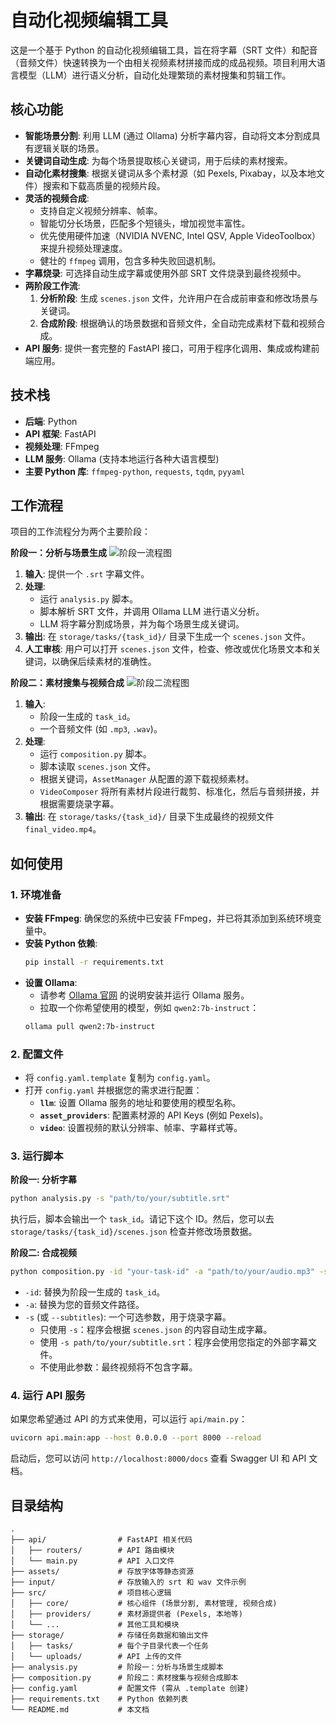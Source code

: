 # 自动化视频编辑工具

这是一个基于 Python 的自动化视频编辑工具，旨在将字幕（SRT 文件）和配音（音频文件）快速转换为一个由相关视频素材拼接而成的成品视频。项目利用大语言模型（LLM）进行语义分析，自动化处理繁琐的素材搜集和剪辑工作。

## 核心功能

- **智能场景分割**: 利用 LLM (通过 Ollama) 分析字幕内容，自动将文本分割成具有逻辑关联的场景。
- **关键词自动生成**: 为每个场景提取核心关键词，用于后续的素材搜索。
- **自动化素材搜集**: 根据关键词从多个素材源（如 Pexels, Pixabay，以及本地文件）搜索和下载高质量的视频片段。
- **灵活的视频合成**:
    - 支持自定义视频分辨率、帧率。
    - 智能切分长场景，匹配多个短镜头，增加视觉丰富性。
    - 优先使用硬件加速（NVIDIA NVENC, Intel QSV, Apple VideoToolbox）来提升视频处理速度。
    - 健壮的 `ffmpeg` 调用，包含多种失败回退机制。
- **字幕烧录**: 可选择自动生成字幕或使用外部 SRT 文件烧录到最终视频中。
- **两阶段工作流**:
    1.  **分析阶段**: 生成 `scenes.json` 文件，允许用户在合成前审查和修改场景与关键词。
    2.  **合成阶段**: 根据确认的场景数据和音频文件，全自动完成素材下载和视频合成。
- **API 服务**: 提供一套完整的 FastAPI 接口，可用于程序化调用、集成或构建前端应用。

## 技术栈

- **后端**: Python
- **API 框架**: FastAPI
- **视频处理**: FFmpeg
- **LLM 服务**: Ollama (支持本地运行各种大语言模型)
- **主要 Python 库**: `ffmpeg-python`, `requests`, `tqdm`, `pyyaml`

## 工作流程

项目的工作流程分为两个主要阶段：

**阶段一：分析与场景生成**
![阶段一流程图](https://dummyimage.com/800x200/d3d3d3/000000.png&text=Workflow+Phase+1)

1.  **输入**: 提供一个 `.srt` 字幕文件。
2.  **处理**:
    -   运行 `analysis.py` 脚本。
    -   脚本解析 SRT 文件，并调用 Ollama LLM 进行语义分析。
    -   LLM 将字幕分割成场景，并为每个场景生成关键词。
3.  **输出**: 在 `storage/tasks/{task_id}/` 目录下生成一个 `scenes.json` 文件。
4.  **人工审核**: 用户可以打开 `scenes.json` 文件，检查、修改或优化场景文本和关键词，以确保后续素材的准确性。

**阶段二：素材搜集与视频合成**
![阶段二流程图](https://dummyimage.com/800x200/d3d3d3/000000.png&text=Workflow+Phase+2)

1.  **输入**:
    -   阶段一生成的 `task_id`。
    -   一个音频文件 (如 `.mp3`, `.wav`)。
2.  **处理**:
    -   运行 `composition.py` 脚本。
    -   脚本读取 `scenes.json` 文件。
    -   根据关键词，`AssetManager` 从配置的源下载视频素材。
    -   `VideoComposer` 将所有素材片段进行裁剪、标准化，然后与音频拼接，并根据需要烧录字幕。
3.  **输出**: 在 `storage/tasks/{task_id}/` 目录下生成最终的视频文件 `final_video.mp4`。

## 如何使用

### 1. 环境准备

- **安装 FFmpeg**: 确保您的系统中已安装 FFmpeg，并已将其添加到系统环境变量中。
- **安装 Python 依赖**:
  ```bash
  pip install -r requirements.txt
  ```
- **设置 Ollama**:
  -   请参考 [Ollama 官网](https://ollama.com/) 的说明安装并运行 Ollama 服务。
  -   拉取一个你希望使用的模型，例如 `qwen2:7b-instruct`：
    ```bash
    ollama pull qwen2:7b-instruct
    ```

### 2. 配置文件

-   将 `config.yaml.template` 复制为 `config.yaml`。
-   打开 `config.yaml` 并根据您的需求进行配置：
    -   **`llm`**: 设置 Ollama 服务的地址和要使用的模型名称。
    -   **`asset_providers`**: 配置素材源的 API Keys (例如 Pexels)。
    -   **`video`**: 设置视频的默认分辨率、帧率、字幕样式等。

### 3. 运行脚本

**阶段一: 分析字幕**

```bash
python analysis.py -s "path/to/your/subtitle.srt"
```

执行后，脚本会输出一个 `task_id`。请记下这个 ID。然后，您可以去 `storage/tasks/{task_id}/scenes.json` 检查并修改场景数据。

**阶段二: 合成视频**

```bash
python composition.py -id "your-task-id" -a "path/to/your/audio.mp3" -s
```

-   `-id`: 替换为阶段一生成的 `task_id`。
-   `-a`: 替换为您的音频文件路径。
-   `-s` (或 `--subtitles`): 一个可选参数，用于烧录字幕。
    -   只使用 `-s`：程序会根据 `scenes.json` 的内容自动生成字幕。
    -   使用 `-s path/to/your/subtitle.srt`：程序会使用您指定的外部字幕文件。
    -   不使用此参数：最终视频将不包含字幕。

### 4. 运行 API 服务

如果您希望通过 API 的方式来使用，可以运行 `api/main.py`：

```bash
uvicorn api.main:app --host 0.0.0.0 --port 8000 --reload
```

启动后，您可以访问 `http://localhost:8000/docs` 查看 Swagger UI 和 API 文档。

## 目录结构

```
.
├── api/                # FastAPI 相关代码
│   ├── routers/        # API 路由模块
│   └── main.py         # API 入口文件
├── assets/             # 存放字体等静态资源
├── input/              # 存放输入的 srt 和 wav 文件示例
├── src/                # 项目核心逻辑
│   ├── core/           # 核心组件 (场景分割, 素材管理, 视频合成)
│   ├── providers/      # 素材源提供者 (Pexels, 本地等)
│   └── ...             # 其他工具和模块
├── storage/            # 存储任务数据和输出文件
│   ├── tasks/          # 每个子目录代表一个任务
│   └── uploads/        # API 上传的文件
├── analysis.py         # 阶段一：分析与场景生成脚本
├── composition.py      # 阶段二：素材搜集与视频合成脚本
├── config.yaml         # 配置文件 (需从 .template 创建)
├── requirements.txt    # Python 依赖列表
└── README.md           # 本文档